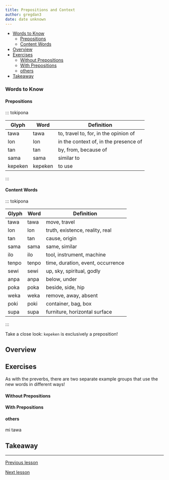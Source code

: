 ```yaml
---
title: Prepositions and Context
author: gregdan3
date: date unknown
---
```



<!-- toc -->

  - [Words to Know](#words-to-know)
    - [Prepositions](#prepositions)
    - [Content Words](#content-words)
- [Overview](#overview)
- [Exercises](#exercises)
    - [Without Prepositions](#without-prepositions)
    - [With Prepositions](#with-prepositions)
    - [others](#others)
- [Takeaway](#takeaway)

<!-- tocstop -->

### Words to Know

#### Prepositions

::: tokipona

| Glyph   | Word    | Definition                            |
| ------- | ------- | ------------------------------------- |
| tawa    | tawa    | to, travel to, for, in the opinion of |
| lon     | lon     | in the context of, in the presence of |
| tan     | tan     | by, from, because of                  |
| sama    | sama    | similar to                            |
| kepeken | kepeken | to use                                |

:::

#### Content Words

::: tokipona

| Glyph | Word  | Definition                        |
| ----- | ----- | --------------------------------- |
| tawa  | tawa  | move, travel                      |
| lon   | lon   | truth, existence, reality, real   |
| tan   | tan   | cause, origin                     |
| sama  | sama  | same, similar                     |
| ilo   | ilo   | tool, instrument, machine         |
| tenpo | tenpo | time, duration, event, occurrence |
| sewi  | sewi  | up, sky, spiritual, godly         |
| anpa  | anpa  | below, under                      |
| poka  | poka  | beside, side, hip                 |
| weka  | weka  | remove, away, absent              |
| poki  | poki  | container, bag, box               |
| supa  | supa  | furniture, horizontal surface     |

:::

Take a close look: `kepeken` is exclusively a preposition!

## Overview

## Exercises

As with the preverbs, there are two separate example groups that use the new words in different ways!

#### Without Prepositions

#### With Prepositions

#### others

mi tawa

## Takeaway

---

[Previous lesson](./o.html)

[Next lesson](./la.html)


